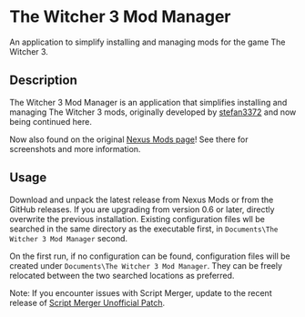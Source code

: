 # The Witcher 3 Mod Manager

An application to simplify installing and managing mods for the game The Witcher 3.

## Description

The Witcher 3 Mod Manager is an application that simplifies installing and managing The Witcher 3 mods, originally developed by [stefan3372](https://github.com/stefan3372) and now being continued here.

Now also found on the original [Nexus Mods page](https://www.nexusmods.com/witcher3/mods/2678)!
See there for screenshots and more information.

## Usage

Download and unpack the latest release from Nexus Mods or from the GitHub releases. If you are upgrading from version 0.6 or later, directly overwrite the previous installation. Existing configuration files wll be searched in the same directory as the executable first, in `Documents\The Witcher 3 Mod Manager` second. 

On the first run, if no configuration can be found, configuration files will be created under `Documents\The Witcher 3 Mod Manager`. They can be freely relocated between the two searched locations as preferred. 

Note: If you encounter issues with Script Merger, update to the recent release of [Script Merger Unofficial Patch](https://www.nexusmods.com/witcher3/mods/3395).
